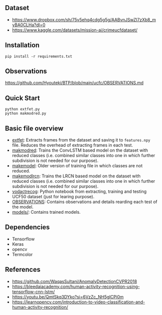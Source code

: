 ## Dataset
- https://www.dropbox.com/sh/75v5ehq4cdg5g5g/AABvnJSwZI7zXb8_myBA0CLHa?dl=0
- https://www.kaggle.com/datasets/mission-ai/crimeucfdataset/

## Installation
```console
pip install -r requirements.txt
```

## Observations
https://github.com/Hyouteki/BTP/blob/main/ucfc/OBSERVATIONS.md

## Quick Start
```console
python extfet.py
python makmodred.py
```

## Basic file overview
- [extfet](https://github.com/Hyouteki/BTP/blob/main/ucfc/extfet.py): Extracts frames from the dataset and saving it to `features.npy` file. Reduces the overhead of extracting frames in each test.
- [makmodred](https://github.com/Hyouteki/BTP/blob/main/ucfc/makmodred.py): Trains the ConvLSTM based model on the dataset with reduced classes (i.e. combined similar classes into one in which further subdivision is not needed for our purpose).
- [makemodel](https://github.com/Hyouteki/BTP/blob/main/ucfc/makemodel.py): Older version of training file in which classes are not reduced.
- [makemodlrcn](https://github.com/Hyouteki/BTP/blob/main/ucfc/makmodlrcn.py): Trains the LRCN based model on the dataset with reduced classes (i.e. combined similar classes into one in which further subdivision is not needed for our purpose).
- [vodactrecog](https://github.com/Hyouteki/BTP/blob/main/ucfc/vodactrecog.ipynb): Python notebook from extracting, training and testing UCF50 dataset (just for learing purpose).
- [OBSERVATIONS](https://github.com/Hyouteki/BTP/blob/main/ucfc/OBSERVATIONS.md): Contains observations and details rearding each test of the model.
- [models/](https://github.com/Hyouteki/BTP/tree/main/ucfc/models): Contains trained models.

## Dependencies
- Tensorflow
- Keras
- opencv
- Termcolor

## References
- https://github.com/WaqasSultani/AnomalyDetectionCVPR2018
- https://bleedaiacademy.com/human-activity-recognition-using-tensorflow-cnn-lstm/
- https://youtu.be/QmtSkq3DYko?si=6VzZc_NH5glCPi0m
- https://learnopencv.com/introduction-to-video-classification-and-human-activity-recognition/
